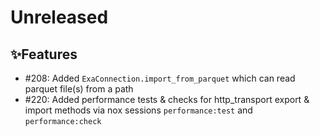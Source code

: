 # Unreleased

## ✨Features
* #208: Added `ExaConnection.import_from_parquet` which can read parquet file(s) from a path
* #220: Added performance tests & checks for http_transport export & import methods via nox sessions `performance:test` and `performance:check`
